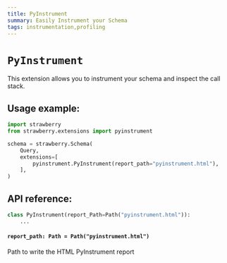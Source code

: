 ```yaml
---
title: PyInstrument
summary: Easily Instrument your Schema
tags: instrumentation,profiling
---
```


# `PyInstrument`

This extension allows you to instrument your schema and inspect the call stack.

## Usage example:

```python
import strawberry
from strawberry.extensions import pyinstrument

schema = strawberry.Schema(
    Query,
    extensions=[
        pyinstrument.PyInstrument(report_path="pyinstrument.html"),
    ],
)
```

## API reference:

```python
class PyInstrument(report_Path=Path("pyinstrument.html")):
    ...
```

#### `report_path: Path = Path("pyinstrument.html")`

Path to write the HTML PyInstrument report
